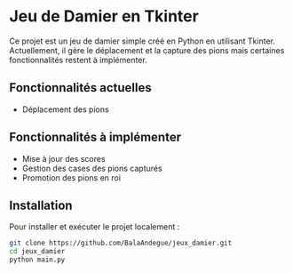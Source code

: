 # Jeu de Damier en Tkinter

Ce projet est un jeu de damier simple créé en Python en utilisant Tkinter. Actuellement, il gère le déplacement et la capture des pions mais certaines fonctionnalités restent à implémenter.

## Fonctionnalités actuelles

- Déplacement des pions

## Fonctionnalités à implémenter

- Mise à jour des scores
- Gestion des cases des pions capturés
- Promotion des pions en roi

## Installation

Pour installer et exécuter le projet localement :

```bash
git clone https://github.com/BalaAndegue/jeux_damier.git
cd jeux_damier
python main.py
